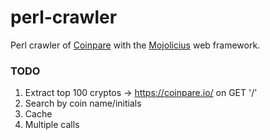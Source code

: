 # perl-crawler

Perl crawler of [Coinpare](https://coinpare.io/) with the
[Mojolicius](https://mojolicious.org/) web framework.

### TODO

1. Extract top 100 cryptos -> https://coinpare.io/ on GET '/'
2. Search by coin name/initials
3. Cache
4. Multiple calls
